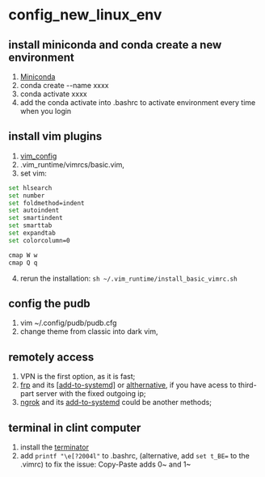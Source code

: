 # config_new_linux_env

## install miniconda and conda create a new environment
1. [Miniconda](https://docs.conda.io/en/latest/miniconda.html)
2. conda create --name xxxx
3. conda activate xxxx
4. add the conda activate into .bashrc to activate  environment every time when you login

## install vim plugins
1. [vim_config](https://github.com/amix/vimrc)
2. .vim_runtime/vimrcs/basic.vim, 
3. set vim:
```bash
set hlsearch
set number
set foldmethod=indent
set autoindent
set smartindent
set smarttab
set expandtab
set colorcolumn=0

cmap W w
cmap Q q
```
4. rerun the installation: `sh ~/.vim_runtime/install_basic_vimrc.sh`

## config the pudb
1. vim ~/.config/pudb/pudb.cfg
2. change theme from classic into dark vim,

## remotely access
1. VPN is the first option, as it is fast;
2. [frp](https://github.com/fatedier/frp) and its [[add-to-systemd]](https://github.com/fatedier/frp/blob/master/conf/systemd/frpc.service) or [althernative](https://gist.github.com/ihipop/4dc607caef7c874209521b10d18e35af#file-frp-systemd-md), if you have acess to third-part server with the fixed outgoing ip;
3. [ngrok](https://ngrok.com/) and its [add-to-systemd](https://github.com/vincenthsu/systemd-ngrok) could be another methods;

## terminal in clint computer
1. install the [terminator](https://gnometerminator.blogspot.com/p/introduction.html)
2. add `printf "\e[?2004l"` to .bashrc, (alternative, add `set t_BE=` to the .vimrc) to fix the issue: Copy-Paste adds 0~ and 1~

